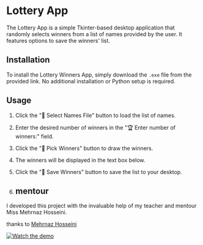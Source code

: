 # Lottery App

The Lottery App is a simple Tkinter-based desktop application that randomly selects winners from a list of names provided by the user. It features options to save the winners' list.

## Installation

To install the Lottery Winners App, simply download the `.exe` file from the provided link. No additional installation or Python setup is required.

## Usage

1. Click the "📁 Select Names File" button to load the list of names.
2. Enter the desired number of winners in the "🏆 Enter number of winners:" field.
3. Click the "🎉 Pick Winners" button to draw the winners.
4. The winners will be displayed in the text box below.
5. Click the "💾 Save Winners" button to save the list to your desktop.

6. ## mentour

I developed this project with the invaluable help of my teacher and mentour Miss Mehrnaz Hosseini.

thanks to  [Mehrnaz Hosseini](https://www.instagram.com/mehrnazhosseini01?igsh=MWk0ZWlpM2s0Z3Axbw==) 


[![Watch the demo](https://img.youtube.com/vi/YOUR_VIDEO_ID/0.jpg)](https://github.com/M-Yadolahi/lottery-app/blob/main/demo.mp4)
